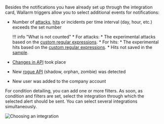Besides the notifications you have already set up through the integration card, Wallarm triggers allow you to select additional events for notifications:

* Number of [attacks](../../../glossary-en.md#attack), [hits](../../../glossary-en.md#hit) or incidents per time interval (day, hour, etc.) exceeds the set number

    !!! info "What is not counted"
        * For attacks: 
            * The experimental attacks based on the [custom regular expressions](../../../user-guides/rules/regex-rule.md).
        * For hits:
            * The experimental hits based on the [custom regular expressions](../../../user-guides/rules/regex-rule.md).
            * Hits not saved in the [sample](../../../user-guides/events/analyze-attack.md#sampling-of-hits).

* [Changes in API](../../../api-discovery/track-changes.md) took place
* New [rogue API](../../../api-discovery/rogue-api.md) (shadow, orphan, zombie) was detected
* New user was added to the company account

For condition detailing, you can add one or more filters. As soon, as condition and filters are set, select the integration through which the selected alert should be sent. You can select several integrations simultaneously.

![Choosing an integration](../../../images/user-guides/triggers/select-integration.png)